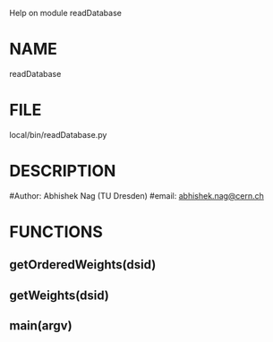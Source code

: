Help on module readDatabase

# NAME
readDatabase

# FILE
local/bin/readDatabase.py

# DESCRIPTION
#Author: Abhishek Nag (TU Dresden)
#email: abhishek.nag@cern.ch

# FUNCTIONS
## getOrderedWeights(dsid)

## getWeights(dsid)

## main(argv)



